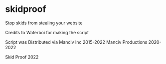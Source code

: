 # skidproof
Stop skids from stealing your website


Credits to Waterboi for making the script

Script was Distributed via Manciv Inc 2015-2022 Manciv Productions 2020-2022

Skid Proof 2022
